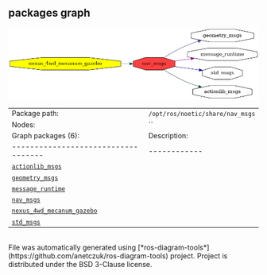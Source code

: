 <!--
File was automatically generated using 'ros-diagram-tools' project.
Project is distributed under the BSD 3-Clause license.
-->

## packages graph

[![nav_msgs](nav_msgs.png "nav_msgs")](nav_msgs.png)

|     |     |
| --- | --- |
| Package path: | `/opt/ros/noetic/share/nav_msgs` |
| Nodes: | `` |
| Graph packages (6): | Description: |
| ----------------------------------- | ------------ |
| [`actionlib_msgs`](actionlib_msgs.html) |  |
| [`geometry_msgs`](geometry_msgs.html) |  |
| [`message_runtime`](message_runtime.html) |  |
| [`nav_msgs`](nav_msgs.html) |  |
| [`nexus_4wd_mecanum_gazebo`](nexus_4wd_mecanum_gazebo.html) |  |
| [`std_msgs`](std_msgs.html) |  |


</br>
File was automatically generated using [*ros-diagram-tools*](https://github.com/anetczuk/ros-diagram-tools) project.
Project is distributed under the BSD 3-Clause license.
